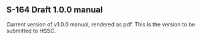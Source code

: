 ## S-164 Draft 1.0.0 manual
Current version of v1.0.0 manual, rendered as pdf. This is the version to be submitted to HSSC.
